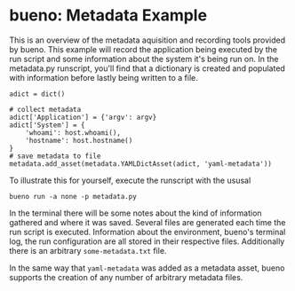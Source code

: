 # bueno: Metadata Example
This is an overview of the metadata aquisition and recording tools provided by
bueno. This example will record the application being executed by the run script
and some information about the system it's being run on. In the metadata.py
runscript, you'll find that a dictionary is created and populated with
information before lastly being written to a file.
```
adict = dict()

# collect metadata
adict['Application'] = {'argv': argv}
adict['System'] = {
    'whoami': host.whoami(),
    'hostname': host.hostname()
}
# save metadata to file
metadata.add_asset(metadata.YAMLDictAsset(adict, 'yaml-metadata'))
```

To illustrate this for yourself, execute the runscript with the ususal
```
bueno run -a none -p metadata.py
```
In the terminal there will be some notes about the kind of information gathered
and where it was saved. Several files are generated each time the run script is
executed. Information about the environment, bueno's terminal log, the run
configuration are all stored in their respective files. Additionally there is an
arbitrary ```some-metadata.txt``` file.

In the same way that ```yaml-metadata``` was added as a metadata asset, bueno
supports the creation of any number of arbitrary metadata files.